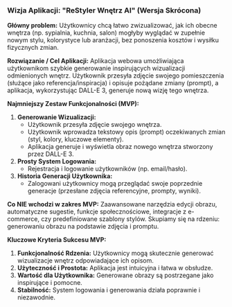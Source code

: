 ### Wizja Aplikacji: "ReStyler Wnętrz AI" (Wersja Skrócona)

**Główny problem:**
Użytkownicy chcą łatwo zwizualizować, jak ich obecne wnętrza (np. sypialnia, kuchnia, salon) mogłyby wyglądać w zupełnie nowym stylu, kolorystyce lub aranżacji, bez ponoszenia kosztów i wysiłku fizycznych zmian.

**Rozwiązanie / Cel Aplikacji:**
Aplikacja webowa umożliwiająca użytkownikom szybkie generowanie inspirujących wizualizacji odmienionych wnętrz. Użytkownik przesyła zdjęcie swojego pomieszczenia (służące jako referencja/inspiracja) i opisuje pożądane zmiany (prompt), a aplikacja, wykorzystując DALL-E 3, generuje nową wizję tego wnętrza.

**Najmniejszy Zestaw Funkcjonalności (MVP):**

1.  **Generowanie Wizualizacji:**
    *   Użytkownik przesyła zdjęcie swojego wnętrza.
    *   Użytkownik wprowadza tekstowy opis (prompt) oczekiwanych zmian (styl, kolory, kluczowe elementy).
    *   Aplikacja generuje i wyświetla obraz nowego wnętrza stworzony przez DALL-E 3.
2.  **Prosty System Logowania:**
    *   Rejestracja i logowanie użytkowników (np. email/hasło).
3.  **Historia Generacji Użytkownika:**
    *   Zalogowani użytkownicy mogą przeglądać swoje poprzednie generacje (przesłane zdjęcia referencyjne, prompty, wyniki).

**Co NIE wchodzi w zakres MVP:**
Zaawansowane narzędzia edycji obrazu, automatyczne sugestie, funkcje społecznościowe, integracje z e-commerce, czy predefiniowane szablony stylów. Skupiamy się na rdzeniu: generowaniu obrazu na podstawie zdjęcia i promptu.

**Kluczowe Kryteria Sukcesu MVP:**

1.  **Funkcjonalność Rdzenia:** Użytkownicy mogą skutecznie generować wizualizacje wnętrz odpowiadające ich opisom.
2.  **Użyteczność i Prostota:** Aplikacja jest intuicyjna i łatwa w obsłudze.
3.  **Wartość dla Użytkownika:** Generowane obrazy są postrzegane jako inspirujące i pomocne.
4.  **Stabilność:** System logowania i generowania działa poprawnie i niezawodnie.